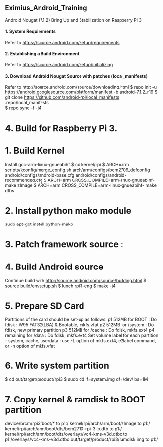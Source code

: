 ## Eximius_Android_Training
Android Nougat (7.1.2) Bring Up and Stabilization on Raspberry Pi 3

#### 1. System Requirements
Refer to https://source.android.com/setup/requirements

#### 2. Establishing a Build Environment
Refer to https://source.android.com/setup/initializing

#### 3. Download Android Nougat Source with patches (local_manifests)                                                              
Refer to http://source.android.com/source/downloading.html                                                                              $ repo init -u https://android.googlesource.com/platform/manifest -b android-7.1.2_r19
$ git clone https://github.com/android-rpi/local_manifests .repo/local_manifests  
$ repo sync -f -j4
 
# 4. Build for Raspberry Pi 3.

# 1. Build Kernel
 Install gcc-arm-linux-gnueabihf
 $ cd kernel/rpi
 $ ARCH=arm scripts/kconfig/merge_config.sh arch/arm/configs/bcm2709_defconfig android/configs/android-base.cfg android/configs/android-recommended.cfg
 $ ARCH=arm CROSS_COMPILE=arm-linux-gnueabihf- make zImage
 $ ARCH=arm CROSS_COMPILE=arm-linux-gnueabihf- make dtbs

# 2. Install python mako module
  sudo apt-get install python-mako

# 3. Patch framework source :
  
# 4. Build Android source
 Continue build with http://source.android.com/source/building.html
 $ source build/envsetup.sh
 $ lunch rpi3-eng
 $ make -j4

# 5. Prepare SD Card
 Partitions of the card should be set-up as follows.
  p1 512MB for BOOT : Do fdisk : W95 FAT32(LBA) & Bootable, mkfs.vfat
  p2 512MB for /system : Do fdisk, new primary partition
  p3 512MB for /cache  : Do fdisk, mkfs.ext4
  p4 remaining for /data : Do fdisk, mkfs.ext4
 Set volume label for each partition - system, cache, userdata
  : use -L option of mkfs.ext4, e2label command, or -n option of mkfs.vfat
 
# 6. Write system partition
  $ cd out/target/product/rpi3
  $ sudo dd if=system.img of=/dev/<p2> bs=1M
  
# 7. Copy kernel & ramdisk to BOOT partition
  device/brcm/rpi3/boot/* to p1:/
  kernel/rpi/arch/arm/boot/zImage to p1:/
  kernel/rpi/arch/arm/boot/dts/bcm2710-rpi-3-b.dtb to p1:/
  kernel/rpi/arch/arm/boot/dts/overlays/vc4-kms-v3d.dtbo to p1:/overlays/vc4-kms-v3d.dtbo
  out/target/product/rpi3/ramdisk.img to p1:/

